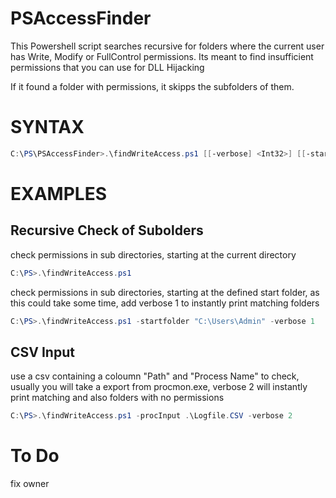 # PSAccessFinder
 
This Powershell script searches recursive for folders where the current user has Write, Modify or FullControl permissions. Its meant to find insufficient permissions that you can use for DLL Hijacking

If it found a folder with permissions, it skipps the subfolders of them.


# SYNTAX
```powershell
C:\PS\PSAccessFinder>.\findWriteAccess.ps1 [[-verbose] <Int32>] [[-startfolder] <String>] [[-inputCSV] <String>] [-formatList]
```



# EXAMPLES

## Recursive Check of Subolders
check permissions in sub directories, starting at the current directory
```powershell
C:\PS>.\findWriteAccess.ps1
````
check permissions in sub directories, starting at the defined start folder, as this could take some time, add verbose 1 to instantly print matching folders
```powershell
C:\PS>.\findWriteAccess.ps1 -startfolder "C:\Users\Admin" -verbose 1
```    

## CSV Input

use a csv containing a coloumn "Path" and "Process Name" to check, usually you will take a export from procmon.exe, verbose 2 will instantly print matching and also folders with no permissions

```powershell
C:\PS>.\findWriteAccess.ps1 -procInput .\Logfile.CSV -verbose 2
```


# To Do
fix owner
